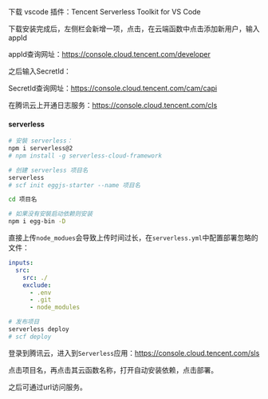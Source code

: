 下载 vscode 插件：Tencent Serverless Toolkit for VS Code

下载安装完成后，左侧栏会新增一项，点击，在云端函数中点击添加新用户，输入appId

appId查询网址：https://console.cloud.tencent.com/developer

之后输入SecretId：

SecretId查询网址：https://console.cloud.tencent.com/cam/capi

在腾讯云上开通日志服务：https://console.cloud.tencent.com/cls

#### serverless

```bash
# 安裝 serverless：
npm i serverless@2
# npm install -g serverless-cloud-framework

# 创建 serverless 项目名
serverless
# scf init eggjs-starter --name 项目名

cd 项目名

# 如果没有安裝启动依赖则安装
npm i egg-bin -D
```

直接上传`node_modues`会导致上传时间过长，在`serverless.yml`中配置部署忽略的文件：

```yml
inputs:
  src:
    src: ./
    exclude:
      - .env
      - .git
      - node_modules
```

```bash
# 发布项目
serverless deploy
# scf deploy
```

登录到腾讯云，进入到`Serverless`应用：https://console.cloud.tencent.com/sls

点击项目名，再点击其云函数名称，打开自动安装依赖，点击部署。

之后可通过url访问服务。